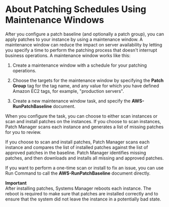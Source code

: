 # About Patching Schedules Using Maintenance Windows<a name="sysman-patch-scheduletasks"></a>

After you configure a patch baseline \(and optionally a patch group\), you can apply patches to your instance by using a maintenance window\. A maintenance window can reduce the impact on server availability by letting you specify a time to perform the patching process that doesn't interrupt business operations\. A maintenance window works like this:

1. Create a maintenance window with a schedule for your patching operations\.

1. Choose the targets for the maintenance window by specifying the **Patch Group** tag for the tag name, and any value for which you have defined Amazon EC2 tags, for example, "production servers"\.

1. Create a new maintenance window task, and specify the **AWS\-RunPatchBaseline** document\. 

When you configure the task, you can choose to either scan instances or scan and install patches on the instances\. If you choose to scan instances, Patch Manager scans each instance and generates a list of missing patches for you to review\.

If you choose to scan and install patches, Patch Manager scans each instance and compares the list of installed patches against the list of approved patches in the baseline\. Patch Manager identifies missing patches, and then downloads and installs all missing and approved patches\.

If you want to perform a one\-time scan or install to fix an issue, you can use Run Command to call the **AWS\-RunPatchBaseline** document directly\.

**Important**  
After installing patches, Systems Manager reboots each instance\. The reboot is required to make sure that patches are installed correctly and to ensure that the system did not leave the instance in a potentially bad state\.